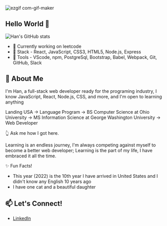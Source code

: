 ![ezgif com-gif-maker](https://user-images.githubusercontent.com/103379415/184451333-f21ffd62-37da-4511-811c-4a6eadd1445e.jpg)


## Hello World 👋
![Han's GitHub stats](https://github-readme-stats.vercel.app/api?username=Han-Zhang-Code&hide=issues,stars,contribs&bg_color=d9edeb)

- 🔭 Currently working on leetcode
- 🌱 Stack - React, JavaScript, CSS3, HTML5, Node.js, Express
- :hammer: Tools - VScode, npm, PostgreSql, Bootstrap, Babel, Webpack, Git, GitHub, Slack

## 💬 About Me

I'm Han, a full-stack web developer ready for the programing industry, I know JavaScript, React, Node.js, CSS, and more, and I'm open to learning anything

Landing USA -> Language Program -> BS Computer Science at Ohio University -> MS Information Science at George Washington University -> Web Developer

:point_up_2: Ask me how I got here.

Learning is an endless journey, I'm always competing against myself to become a better web developer; Learning is the part of my life, I have embraced it all the time. 

:sparkles: Fun Facts!
- This year (2022) is the 10th year I have arrived in United States and I didn't know any English 10 years ago
- I have one cat and a beautiful daughter 

## 📫 Let's Connect!

- [LinkedIn](https://www.linkedin.com/in/yuhan-zhang-4898481a1/)


